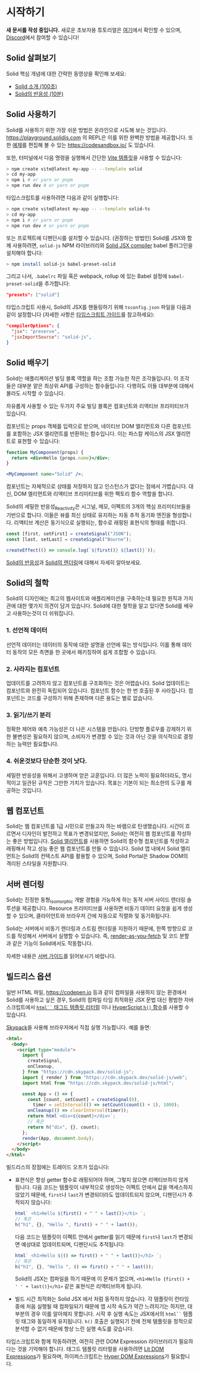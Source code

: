 # 시작하기

**새 문서를 작성 중입니다.** 새로운 초보자용 튜토리얼은 [여기](https://docs.solidjs.com/guides/tutorials/getting-started-with-solid/welcome)에서 확인할 수 있으며, [Discord](http://discord.com/invite/solidjs)에서 참여할 수 있습니다!

## Solid 살펴보기

Solid 핵심 개념에 대한 간략한 동영상을 확인해 보세요:

- [Solid 소개 (100초)](https://youtu.be/hw3Bx5vxKl0)
- [Solid의 반응성 (10분)](https://youtu.be/J70HXl1KhWE)

## Solid 사용하기

Solid를 사용하기 위한 가장 쉬운 방법은 온라인으로 시도해 보는 것입니다. https://playground.solidjs.com 의 REPL은 이를 위한 완벽한 방법을 제공합니다. 또한 [예제](https://github.com/solidjs/solid/blob/main/documentation/resources/examples.md)를 편집해 볼 수 있는 https://codesandbox.io/ 도 있습니다.

또한, 터미널에서 다음 명령을 실행해서 간단한 [Vite 템플릿](https://github.com/solidjs/templates)을 사용할 수 있습니다:

```sh
> npm create vite@latest my-app -- --template solid
> cd my-app
> npm i # or yarn or pnpm
> npm run dev # or yarn or pnpm
```

타입스크립트를 사용하려면 다음과 같이 실행합니다:

```sh
> npm create vite@latest my-app -- --template solid-ts
> cd my-app
> npm i # or yarn or pnpm
> npm run dev # or yarn or pnpm
```

또는 프로젝트에 디펜던시를 설치할 수 있습니다.
(권장하는 방법인) Solid를 JSX와 함께 사용하려면, `solid-js` NPM 라이브러리와 [Solid JSX compiler](https://github.com/ryansolid/dom-expressions/tree/main/packages/babel-plugin-jsx-dom-expressions) babel 플러그인을 설치해야 합니다:

```sh
> npm install solid-js babel-preset-solid
```

그리고 나서, `.babelrc` 파일 혹은 webpack, rollup 에 있는 Babel 설정에 `babel-preset-solid`을 추가합니다:

```json
"presets": ["solid"]
```

타입스크립트 사용시, Solid의 JSX를 핸들링하기 위해 `tsconfig.json` 파일을 다음과 같이 설정합니다 (자세한 사항은 [타입스크립트 가이드](https://www.solidjs.com/guides/typescript)를 참고하세요):

```json
"compilerOptions": {
  "jsx": "preserve",
  "jsxImportSource": "solid-js",
}
```

## Solid 배우기

Solid는 애플리케이션 빌딩 블록 역할을 하는 조합 가능한 작은 조각들입니다. 이 조각들은 대부분 얕은 최상위 API를 구성하는 함수들입니다. 다행히도 이들 대부분에 대해서 몰라도 시작할 수 있습니다.

자유롭게 사용할 수 있는 두가지 주요 빌딩 블록은 컴포넌트와 리액티브 프리미티브가 있습니다.

컴포넌트는 props 객체를 입력으로 받으며, 네이티브 DOM 엘리먼트와 다른 컴포넌트를 포함하는 JSX 엘리먼트를 반환하는 함수입니다. 이는 파스칼 케이스의 JSX 엘리먼트로 표현할 수 있습니다:

```jsx
function MyComponent(props) {
  return <div>Hello {props.name}</div>;
}

<MyComponent name="Solid" />;
```

컴포넌트는 자체적으로 상태를 저장하지 않고 인스턴스가 없다는 점에서 가볍습니다. 대신, DOM 엘리먼트와 리액티브 프리미티브를 위한 팩토리 함수 역할을 합니다.

Solid의 세밀한 반응성<sub>Reactivity</sub>은 시그널, 메모, 이펙트의 3개의 핵심 프리미티브들을 기반으로 합니다. 이들은 뷰를 최신 상태로 유지하는 자동 추적 동기화 엔진을 형성합니다. 리액티브 계산은 동기식으로 실행되는, 함수로 래핑된 표현식의 형태를 취합니다.

```js
const [first, setFirst] = createSignal("JSON");
const [last, setLast] = createSignal("Bourne");

createEffect(() => console.log(`${first()} ${last()}`));
```

[Solid의 반응성](/guides/reactivity)과 [Solid의 렌더링](/guides/rendering)에 대해서 자세히 알아보세요.

## Solid의 철학

Solid의 디자인에는 최고의 웹사이트와 애플리케이션을 구축하는데 필요한 원칙과 가치관에 대한 몇가지 의견이 담겨 있습니다. Solid에 대한 철학을 알고 있다면 Solid를 배우고 사용하는것이 더 쉬워집니다.

### 1. 선언적 데이터

선언적 데이터는 데이터의 동작에 대한 설명을 선언에 묶는 방식입니다. 이를 통해 데이터 동작의 모든 측면을 한 곳에서 패키징하여 쉽게 조합할 수 있습니다.

### 2. 사라지는 컴포넌트

업데이트를 고려하지 않고 컴포넌트를 구조화하는 것은 어렵습니다. Solid 업데이트는 컴포넌트와 완전히 독립되어 있습니다. 컴포넌트 함수는 한 번 호출된 후 사라집니다. 컴포넌트는 코드를 구성하기 위해 존재하며 다른 용도는 별로 없습니다.

### 3. 읽기/쓰기 분리

정확한 제어와 예측 가능성은 더 나은 시스템을 만듭니다. 단방향 플로우를 강제하기 위한 불변성은 필요하지 않으며, 소비자가 변경할 수 있는 것과 아닌 것을 의식적으로 결정하는 능력만 필요합니다.

### 4. 쉬운것보다 단순한 것이 낫다.

세밀한 반응성을 위해서 고생하며 얻은 교훈입니다. 더 많은 노력이 필요하더라도, 명시적이고 일관된 규칙은 그만한 가치가 있습니다. 목표는 기본이 되는 최소한의 도구를 제공하는 것입니다.

## 웹 컴포넌트

Solid는 웹 컴포넌트를 1급 시민으로 만들고자 하는 바램으로 탄생했습니다. 시간이 흐르면서 디자인이 발전하고 목표가 변경되었지만, Solid는 여전히 웹 컴포넌트를 작성하는 좋은 방법입니다. [Solid 엘리먼트](https://github.com/solidjs/solid/tree/main/packages/solid-element)를 사용하면 Solid의 함수형 컴포넌트를 작성하고 래핑해서 작고 성능 좋은 웹 컴포넌트를 만들 수 있습니다. Solid 앱 내에서 Solid 엘리먼트는 Solid의 컨텍스트 API를 활용할 수 있으며, Solid Portal은 Shadow DOM의 격리된 스타일을 지원합니다.

## 서버 렌더링

Solid는 진정한 동형<sub>Isomorphic</sub> 개발 경험을 가능하게 하는 동적 서버 사이드 렌더링 솔루션을 제공합니다. Resource 프리미티브를 사용하면 비동기 데이터 요청을 쉽게 생성할 수 있으며, 클라이언트와 브라우저 간에 자동으로 직렬화 및 동기화됩니다.

Solid는 서버에서 비동기 렌더링과 스트림 렌더링을 지원하기 때문에, 한쪽 방향으로 코드를 작성해서 서버에서 실행할 수 있습니다. 즉, [render-as-you-fetch](https://ko.reactjs.org/docs/concurrent-mode-suspense.html#approach-3-render-as-you-fetch-using-suspense) 및 코드 분할과 같은 기능이 Solid에서도 작동합니다.

자세한 내용은 [서버 가이드](/guides/server#server-side-rendering)를 읽어보시기 바랍니다.

## 빌드리스 옵션

일반 HTML 파일, https://codepen.io 등과 같이 컴파일을 사용하지 않는 환경에서 Solid를 사용하고 싶은 경우, Solid의 컴파일 타임 최적화된 JSX 문법 대신 평범한 자바스크립트에서 [` html`` ` 태그드 템플릿 리터럴](https://github.com/solidjs/solid/tree/main/packages/solid/html) 이나 [HyperScript `h()` 함수](https://github.com/solidjs/solid/tree/main/packages/solid/h)를 사용할 수 있습니다.

[Skypack](https://www.skypack.dev/)을 사용해 브라우저에서 직접 실행 가능합니다. 예를 들면:

```html
<html>
  <body>
    <script type="module">
      import {
        createSignal,
        onCleanup,
      } from "https://cdn.skypack.dev/solid-js";
      import { render } from "https://cdn.skypack.dev/solid-js/web";
      import html from "https://cdn.skypack.dev/solid-js/html";

      const App = () => {
        const [count, setCount] = createSignal(0),
          timer = setInterval(() => setCount(count() + 1), 1000);
        onCleanup(() => clearInterval(timer));
        return html`<div>${count}</div>`;
        // 혹은
        return h("div", {}, count);
      };
      render(App, document.body);
    </script>
  </body>
</html>
```

빌드리스의 장점에는 트레이드 오프가 있습니다:

- 표현식은 항상 getter 함수로 래핑되어야 하며, 그렇지 않으면 리액티브하지 않게 됩니다.
  다음 코드는 템플릿이 내부적으로 생성하는 이펙트 안에서 값을 액세스하지 않았기 때문에, `first`나 `last`가 변경되더라도 업데이트되지 않으며, 디펜던시가 추적되지 않습니다:
  ```js
  html` <h1>Hello ${first() + " " + last()}</h1> `;
  // 혹은
  h("h1", {}, "Hello ", first() + " " + last());
  ```

  다음 코드는 템플릿이 이펙트 안에서 getter를 읽기 때문에 `first`나 `last`가 변경되면 예상대로 업데이트되며, 디펜던시도 추적됩니다:

  ```js
  html` <h1>Hello ${() => first() + " " + last()}</h1> `;
  // 혹은
  h("h1", {}, "Hello ", () => first() + " " + last());
  ```

  Solid의 JSX는 컴파일을 하기 때문에 이 문제가 없으며, `<h1>Hello {first() + ' ' + last()}</h1>` 같은 표현식은 리액티브하게 됩니다.

- 빌드 시간 최적화는 Solid JSX 에서 처럼 동작하지 않습니다. 각 템플릿이 런타임 중에 처음 실행될 때 컴파일되기 때문에 앱 시작 속도가 약간 느려지기는 하지만, 대부분의 경우 이를 알아채지 못합니다. 시작 후 실행 속도는 JSX에서의 ` html`` ` 템플릿 태그와 동일하게 유지됩니다. `h()` 호출은 실행되기 전에 전체 템플릿을 정적으로 분석할 수 없기 때문에 항상 느린 실행 속도를 갖습니다.


타입스크립트와 함께 작동하려면, 여전히 관련 DOM Expression 라이브러리가 필요하다는 것을 기억해야 합니다. 태그드 템플릿 리터럴을 사용하려면 [Lit DOM Expressions](https://github.com/ryansolid/dom-expressions/tree/main/packages/lit-dom-expressions)가 필요하며, 하이퍼스크립트는 [Hyper DOM Expressions](https://github.com/ryansolid/dom-expressions/tree/main/packages/hyper-dom-expressions)가 필요합니다.

